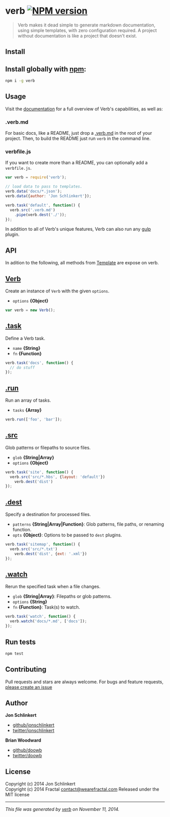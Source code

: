 # verb [![NPM version](https://badge.fury.io/js/verb.svg)](http://badge.fury.io/js/verb)

> Verb makes it dead simple to generate markdown documentation, using simple templates, with zero configuration required. A project without documentation is like a project that doesn't exist.

## Install
## Install globally with [npm](npmjs.org):

```bash
npm i -g verb
```


## Usage

Visit the [documentation](./docs/DOCS.md) for a full overview of Verb's capabilities, as well as:



### .verb.md

For basic docs, like a README, just drop a [.verb.md](./.verb.md) in the root of your project. Then, to build the README just run `verb` in the command line.


### verbfile.js

If you want to create more than a README, you can optionally add a `verbfile.js`.

```js
var verb = require('verb');

// load data to pass to templates.
verb.data('docs/*.json');
verb.data({author: 'Jon Schlinkert'});

verb.task('default', function() {
  verb.src('.verb.md')
    .pipe(verb.dest('./'));
});
```

In addition to all of Verb's unique features, Verb can also run any [gulp](https://github.com/gulpjs/gulp) plugin.


## API

In adition to the following, all methods from [Template](https://github.com/jonschlinkert/template) are expose on verb.

## [Verb](index.js#L39)

Create an instance of `Verb` with the given `options`.

* `options` **{Object}**    

```js
var verb = new Verb();
```

## [.task](index.js#L335)

Define a Verb task.

* `name` **{String}**    
* `fn` **{Function}**    

```js
verb.task('docs', function() {
  // do stuff
});
```

## [.run](index.js#L348)

Run an array of tasks.

* `tasks` **{Array}**    

```js
verb.run(['foo', 'bar']);
```

## [.src](index.js#L406)

Glob patterns or filepaths to source files.

* `glob` **{String|Array}**    
* `options` **{Object}**    

```js
verb.task('site', function() {
  verb.src('src/*.hbs', {layout: 'default'})
    verb.dest('dist')
});
```

## [.dest](index.js#L427)

Specify a destination for processed files.

* `patterns` **{String|Array|Function}**: Glob patterns, file paths, or renaming function.    
* `opts` **{Object}**: Options to be passed to `dest` plugins.    

```js
verb.task('sitemap', function() {
  verb.src('src/*.txt')
    verb.dest('dist', {ext: '.xml'})
});
```

## [.watch](index.js#L449)

Rerun the specified task when a file changes.

* `glob` **{String|Array}**: Filepaths or glob patterns.    
* `options` **{String}**    
* `fn` **{Function}**: Task(s) to watch.    

```js
verb.task('watch', function() {
  verb.watch('docs/*.md', ['docs']);
});
```


## Run tests

```bash
npm test
```

## Contributing
Pull requests and stars are always welcome. For bugs and feature requests, [please create an issue](https://github.com/jonschlinkert/verb/issues)

## Author
 
**Jon Schlinkert**
 
+ [github/jonschlinkert](https://github.com/jonschlinkert)
+ [twitter/jonschlinkert](http://twitter.com/jonschlinkert) 
 
**Brian Woodward**
 
+ [github/doowb](https://github.com/doowb)
+ [twitter/doowb](http://twitter.com/doowb) 


## License
Copyright (c) 2014 Jon Schlinkert  
Copyright (c) 2014 Fractal <contact@wearefractal.com>
Released under the MIT license

***

_This file was generated by [verb](https://github.com/jonschlinkert/verb) on November 11, 2014._
